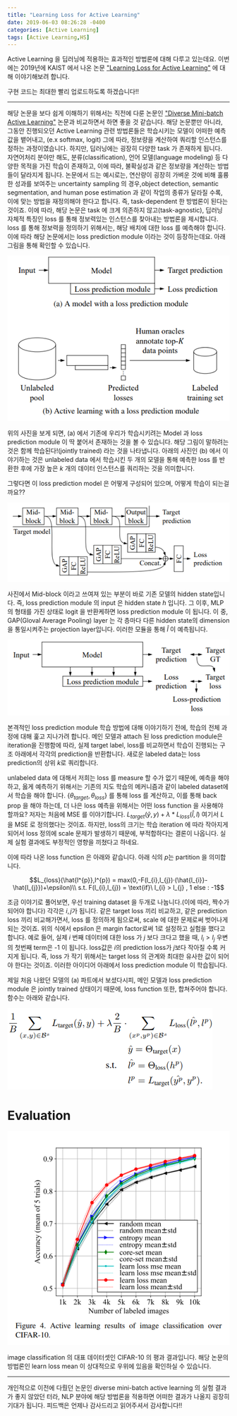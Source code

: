 ```yaml
---
title: "Learning Loss for Active Learning"
date: 2019-06-03 08:26:28 -0400
categories: [Active Learning]
tags: [Active Learning,HS]
---
```


Active Learning 을 딥러닝에 적용하는 효과적인 방법론에 대해 다루고 있는데요. 이번에는 2019년에 KAIST 에서 나온 논문 ["Learning Loss for Active Learning"](https://arxiv.org/pdf/1905.03677.pdf) 에 대해 이야기해보려 합니다.

구현 코드는 최대한 빨리 업로드하도록 하겠습니다!!

__________________________________

해당 논문을 보다 쉽게 이해하기 위해서는 직전에 다룬 논문인 ["Diverse Mini-batch Active Learning"](https://hskimim.github.io/Diverse-mini-batch-Active-Learning/) 논문과 비교하면서 하면 좋을 것 같습니다. 해당 논문뿐만 아니라, 그동안 진행되오던 Active Learning 관련 방법론들은 학습시키는 모델이 어떠한 예측값을 뱉어내고, (e.x softmax, logit) 그에 따라, 정보량을 계산하여 쿼리할 인스턴스를 정하는 과정이였습니다. 하지만, 딥러닝에는 굉장히 다양한 task 가 존재하게 됩니다. 자연어처리 분야만 해도, 분류(classification), 언어 모델(language modeling) 등 다양한 목적을 가진 학습이 존재하고, 이에 따라, 불확실성과 같은 정보량을 계산하는 방법들이 달라지게 됩니다. 논문에서 드는 예시로는, 연산량이 굉장히 가벼운 것에 비해 훌륭한 성과를 보여주는 uncertainty sampling 의 경우,object detection, semantic segmentation, and human pose estimation 과 같이 작업의 종류가 달라질 수록, 이에 맞는 방법을 재정의해야 한다고 합니다. 즉, task-dependent 한 방법론이 된다는 것이죠. 이에 따라, 해당 논문은 task 에 크게 의존하지 않고(task-agnostic), 딥러닝 자체적 특징인 loss 를 통해 정보력있는 인스턴스를 찾아내는 방법론을 제시합니다. loss 를 통해 정보력을 정의하기 위해서는, 해당 배치에 대한 loss 를 예측해야 합니다. 이에 따라 해당 논문에서는 loss prediction module 이라는 것이 등장하는데요. 아래 그림을 통해 확인할 수 있습니다.


<img src = "assets/markdown-img-paste-20190621014101564.png">

위의 사진을 보게 되면, (a) 에서 기존에 우리가 학습시키려는 Model 과 loss prediction module 이 딱 붙어서 존재하는 것을 볼 수 있습니다. 해당 그림이 말하려는 것은 함께 학습된다!(jointly trained) 라는 것을 나타냅니다. 아래의 사진인 (b) 에서 이야기하는 것은 unlabeled data 에서 학습시킨 두 개의 모델을 통해 예측한 loss 를 반환한 후에 가장 높은 $k$ 개의 데이터 인스턴스를 쿼리하는 것을 의미합니다.

그렇다면 이 loss prediction model 은 어떻게 구성되어 있으며, 어떻게 학습이 되는걸까요??


<img src = "assets/markdown-img-paste-20190621021001246.png">

사진에서 Mid-block 이라고 쓰여져 있는 부분이 바로 기존 모델의 hidden state입니다. 즉, loss prediction module 의 input 은 hidden state $h$ 입니다. 그 이후, MLP 의 형태를 가진 상태로  logit 을 반환케하면 loss prediction module 이 됩니다. 이 중, GAP(Gloval Average Pooling) layer 는 각 층마다 다른 hidden state의 dimension 을 통일시켜주는 projection layer입니다. 이러한 모듈을 통해 $\hat{l}$ 이 예측됩니다.


<img src = "assets/markdown-img-paste-20190621022254100.png">

본격적인 loss prediction module 학습 방법에 대해 이야기하기 전에, 학습의 전체 과정에 대해 훑고 지나가려 합니다. 메인 모델과 attach 된 loss prediction module은 iteration을 진행함에 따라, 실제 target label, loss를 비교하면서 학습이 진행되는 구조 아래에서 각각의 prediction을 반환합니다. 새로운 labeled data는 loss prediction의 상위 $k$로 쿼리합니다.   


unlabeled data 에 대해서 저희는 loss 를 measure 할 수가 없기 때문에, 예측을 해야 하고, 옳게 예측하기 위해서는 기존의 지도 학습의 메커니즘과 같이 labeled dataset에서 학습을 해야 합니다. $\{\theta_{target},\theta_{loss}\}$ 를 통해 loss 를 계산하고, 이를 통해 back prop 을 해야 하는데, 더 나은 loss 예측을 위해서는 어떤 loss function 을 사용해야 할까요? 저자는 처음에 MSE 를 이야기합니다. $L_{target}(\hat{y},y) + \lambda*L_{loss}(\hat{l},l)$ 여기서 $L$ 을 MSE 로 정의했다는 것이죠. 하지만, loss의 크기는 학습 iteration 에 따라 작아지게 되어서 loss 정의에 scale 문제가 발생하기 때문에, 부적합하다는 결론이 나옵니다. 실제 실험 결과에도 부정적인 영향을 끼쳤다고 하네요.

이에 따라 나온 loss function 은 아래와 같습니다. 아래 식의 $p$는 partition 을 의미합니다.

$$L_{loss}(\hat{l^{p}},l^{p}) = max(0,-F(l_{i},l_{j})·(\hat{l_{i}}-\hat{l_{j}})+\epsilon)\\
s.t. F(l_{i},l_{j}) = \text{if}\ l_{i} > l_{j} , 1 else : -1$$

조금 이야기로 풀어보면, 우선 training dataset 을 두개로 나눕니다.(이에 따라, 짝수가 되어야 합니다) 각각은 $i,j$가 됩니다. 같은 target loss 끼리 비교하고, 같은 prediction loss 끼리 비교해가면서, loss 를 정의하게 됨으로써, scale 에 대한 문제로써 벗어나게 되는 것이죠. 위의 식에서 epsilon 은 margin factor로써 1로 설정하고 실험을 했다고 합니다. 예로 들어, 실제 $i$ 번째 데이터에 대한 loss 가 $j$ 보다 크다고 했을 때, $l_{i} > l_{j}$ 우변의 첫번째 term은 -1 이 됩니다. loss값은 $i$의  prediction loss가 $j$보다 작아질 수록 커지게 됩니다. 즉, loss 가 작기 위해서는 target loss 의 관계와 최대한 유사한 값이 되어야 한다는 것이죠. 이러한 아이디어 아래에서 loss prediction module 이 학습됩니다.

제일 처음 나왔던 모델의 (a) 파트에서 보셨다시피, 메인 모델과 loss prediction module 은 jointly trained 상태이기 때문에, loss function 또한, 합쳐주어야 합니다. 함수는 아래와 같습니다.

<img src = "assets/markdown-img-paste-20190621023924550.png">

# Evaluation

<img src = "assets/markdown-img-paste-20190621024254442.png">

image classification 의 대표 데이터셋인 CIFAR-10 의 평과 결과입니다. 해당 논문의 방법론인 learn loss mean 이 상대적으로 우위에 있음을 확인하실 수 있습니다.

_________________________

개인적으로 이전에 다뤘던 논문인 diverse mini-batch active learning 의 실험 결과가 좋지 않았던 터라, NLP 분야에 해당 방법론을 적용하면 어떠한 결과가 나올지 굉장히 기대가 됩니다. 피드백은 언제나 감사드리고 읽어주셔서 감사합니다!!
